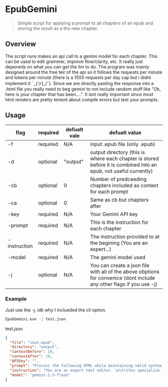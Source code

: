# EpubGemini
> Simple script for applying a prompt to all chapters of an epub and storing the result as a the new chapter.


## Overview
The script runs makes an api call to a gemini model for each chapter. 
This can be used to edit grammer, improve flow/clarity, etc. 
It really just depeneds on what you can get the llm to do. 
The program was mainly designed around the free teir of the api so it follows the requests per minute and tokens per minute (there is a 1500 requests per day cap but i didnt implement it ¯\_(ツ)_/¯).
Since we are directly pasting the response into a .html file you really need to beg gemini to not include random stuff like "Ok, here is your chapter that has been....". It isnt really important since 
most html renders are pretty lenient about compile errors but test your prompts.



## Usage 


| flag        | required  | defualt vale  | defualt value                                                                                                         | 
|-------------|-----------|---------------|-----------------------------------------------------------------------------------------------------------------------|
| -f           | required  | N/A           | input .epub file (only .epub)                                                                                         |   
| -d           | optional  | "output"      | output directory (this is where each chapter is stored before it is combined into an epub, not useful currently)      |   
| -cb          | optional  | 0             | Number of predceeding chapters included as context for each prompt                                                    |   
| -ca          | optional  | 0             | Same as cb but chapters after                                                                                         |   
| -key         | required  | N/A           | Your Gemini API key                                                                                                   |   
| -prompt      | required  | N/A           | This is the instruction for each chapter                                                                              |   
| -instruction | required  | N/A           | The instruction provided to at the begining (You are an expert...)                                                    |   
| -model       | required  | N/A           | The gemini model used                                                                                                 |   
| -j           | optional  | N/A           | You can create a json file with all of the above obptions for convenice (dont include any other flags if you use -j)  |   

### Example

Just use the -j, idk why I inclueded the cli option.

```cmd
EpubGemini.exe -j test.json
```

test.json 


```json 
{
  "file": "inut.epub",
  "directory": "output",
  "contextBefore": 10,
  "contextAfter": 10,
  "APIKey": "",
  "prompt": "Process the following HTML while maintaining valid syntax:\n\n",
  "instruction": "You are an expert text editor. \n\t\tYou specialize in web novels (Fantasy and Cultivation).\n\n\t\tYour task is to:\n        1. Fix grammatical mistakes\n        2. Remove text artifacts not part of the original content\n        3. Maintain consistency in character details\n        4. Improve clarity if necessary (prefer smaller edits)\n\n        Always preserve the essential meaning and structure of the original text.\n\t\tDo not add any formating or extra content to response.\n\t\tDo not include additional context in the response",
  "model": "gemini-1.5-flash"
}
```
